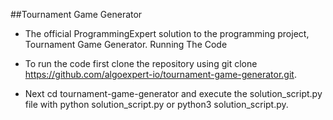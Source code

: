 ##Tournament Game Generator

- The official ProgrammingExpert solution to the programming project, Tournament Game Generator.
Running The Code

- To run the code first clone the repository using git clone https://github.com/algoexpert-io/tournament-game-generator.git.
- Next cd tournament-game-generator and execute the solution_script.py file with python solution_script.py or python3 solution_script.py.
